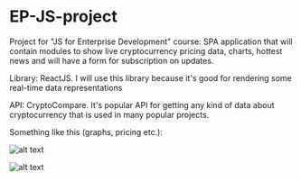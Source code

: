 # EP-JS-project
Project for "JS for Enterprise Development" course:
SPA application that will contain modules to show live cryptocurrency pricing data, charts, hottest news and will have a form for subscription on updates.

Library: ReactJS.
I will use this library because it's good for rendering some real-time data representations

API: CryptoCompare.
It's popular API for getting any kind of data about cryptocurrency that is used in many popular projects.

Something like this (graphs, pricing etc.):


![alt text](https://steemitimages.com/DQmNzTPxKZPVyx2btbnnfaCsgQQ28jQW7uQjGupfVG7MNsP/bitcoin-price.png)



![alt text](https://thebitcoinpub-91d3.kxcdn.com/uploads/default/original/2X/7/7290cd4009e0f2e04617840cb50feef72b2e9db7.png)
